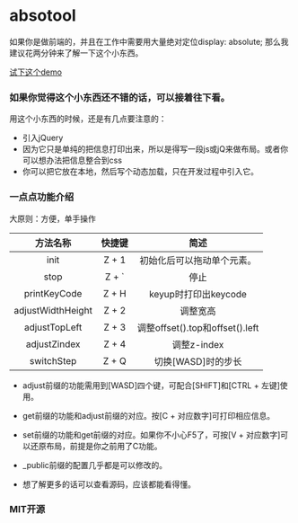 # absotool
如果你是做前端的，并且在工作中需要用大量绝对定位display: absolute; 那么我建议花两分钟来了解一下这个小东西。

[试下这个demo](https://wenzhenhao.github.io/absotool/absotool/index.html)

### 如果你觉得这个小东西还不错的话，可以接着往下看。

用这个小东西的时候，还是有几点要注意的：

* 引入jQuery
* 因为它只是单纯的把信息打印出来，所以是得写一段js或jQ来做布局。或者你可以想办法把信息整合到css
* 你可以把它放在本地，然后写个动态加载，只在开发过程中引入它。

### 一点点功能介绍
大原则：方便，单手操作


| 方法名称 | 快捷键 | 简述 |
| :----:| :----: | :----: |
| init | Z + 1 | 初始化后可以拖动单个元素。|
| stop | Z + \` | 停止 |
| printKeyCode | Z + H | keyup时打印出keycode |
| adjustWidthHeight | Z + 2 | 调整宽高 |
| adjustTopLeft | Z + 3 | 调整offset().top和offset().left |
| adjustZindex | Z + 4 | 调整z-index |
| switchStep | Z + Q | 切换[WASD]时的步长 |

* adjust前缀的功能需用到[WASD]四个键，可配合[SHIFT]和[CTRL + 左键]使用。

* get前缀的功能和adjust前缀的对应。按[C + 对应数字]可打印相应信息。

* set前缀的功能和get前缀的对应。如果你不小心F5了，可按[V + 对应数字]可以还原布局，前提是你之前用了C功能。

* \_public前缀的配置几乎都是可以修改的。

* 想了解更多的话可以查看源码，应该都能看得懂。

### MIT开源